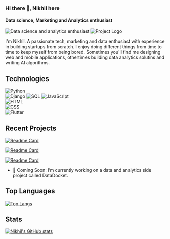 ### Hi there 👋, Nikhil here
#### Data science, Marketing and Analytics enthusiast
![Data science and analytics enthusiast](https://i.postimg.cc/RZfVdGWF/Screenshot-2024-08-12-at-4-35-48-PM.png)
![Project Logo](https://github.com/noob888/etl-project-hubspot/profile-image.png)

I'm Nikhil. A passionate tech, marketing and data enthusiast with experience in building startups from scratch. I enjoy doing different things from time to time to keep myself from being bored. Sometimes you'll find me designing web and mobile applications, othertimes building data analytics solutins and writing AI algorithms.

## Technologies

![Python](https://img.shields.io/badge/Python-3.9%2B-blue)  
![Django](https://img.shields.io/badge/Django-3.2%2B-brightgreen) 
![SQL](https://img.shields.io/badge/SQL-%2300758f-blue)
![JavaScript](https://img.shields.io/badge/JavaScript-ES6-yellow)  
![HTML](https://img.shields.io/badge/HTML5-%23E34F26-red)  
![CSS](https://img.shields.io/badge/CSS3-%231572B6-blue)  
![Flutter](https://img.shields.io/badge/Flutter-%23025682-blue)


## Recent Projects
[![Readme Card](https://github-readme-stats.vercel.app/api/pin/?username=noob888&repo=etl-project)](https://github.com/noob888/etl-project.git)

[![Readme Card](https://github-readme-stats.vercel.app/api/pin/?username=noob888&repo=etl-project-hubspot)](https://github.com/noob888/etl-project-hubspot.git)

[![Readme Card](https://github-readme-stats.vercel.app/api/pin/?username=noob888&repo=ai-project)](https://github.com/noob888/ai-project.git)

- 🔭 Coming Soon: I’m currently working on a data and analytics side project called DataDocket.

## Top Languages
[![Top Langs](https://github-readme-stats.vercel.app/api/top-langs/?username=noob888)](https://github.com/noob888/github-readme-stats)

## Stats
[![Nikhil's GitHub stats](https://github-readme-stats.vercel.app/api?username=noob888)](https://github.com/noob888/github-readme-stats)
